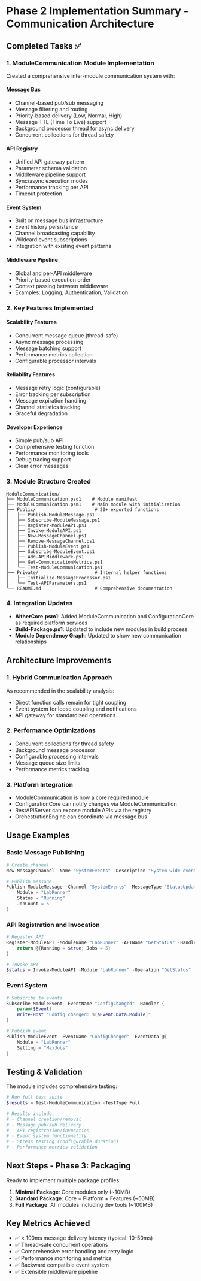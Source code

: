 # Phase 2 Implementation Summary - Communication Architecture

## Completed Tasks ✅

### 1. ModuleCommunication Module Implementation
Created a comprehensive inter-module communication system with:

#### **Message Bus**
- Channel-based pub/sub messaging
- Message filtering and routing  
- Priority-based delivery (Low, Normal, High)
- Message TTL (Time To Live) support
- Background processor thread for async delivery
- Concurrent collections for thread safety

#### **API Registry**
- Unified API gateway pattern
- Parameter schema validation
- Middleware pipeline support
- Sync/async execution modes
- Performance tracking per API
- Timeout protection

#### **Event System**
- Built on message bus infrastructure
- Event history persistence
- Channel broadcasting capability
- Wildcard event subscriptions
- Integration with existing event patterns

#### **Middleware Pipeline**
- Global and per-API middleware
- Priority-based execution order
- Context passing between middleware
- Examples: Logging, Authentication, Validation

### 2. Key Features Implemented

#### **Scalability Features**
- Concurrent message queue (thread-safe)
- Async message processing
- Message batching support
- Performance metrics collection
- Configurable processor intervals

#### **Reliability Features**
- Message retry logic (configurable)
- Error tracking per subscription
- Message expiration handling
- Channel statistics tracking
- Graceful degradation

#### **Developer Experience**
- Simple pub/sub API
- Comprehensive testing function
- Performance monitoring tools
- Debug tracing support
- Clear error messages

### 3. Module Structure Created

```
ModuleCommunication/
├── ModuleCommunication.psd1    # Module manifest
├── ModuleCommunication.psm1    # Main module with initialization
├── Public/                      # 20+ exported functions
│   ├── Publish-ModuleMessage.ps1
│   ├── Subscribe-ModuleMessage.ps1
│   ├── Register-ModuleAPI.ps1
│   ├── Invoke-ModuleAPI.ps1
│   ├── New-MessageChannel.ps1
│   ├── Remove-MessageChannel.ps1
│   ├── Publish-ModuleEvent.ps1
│   ├── Subscribe-ModuleEvent.ps1
│   ├── Add-APIMiddleware.ps1
│   ├── Get-CommunicationMetrics.ps1
│   └── Test-ModuleCommunication.ps1
├── Private/                     # Internal helper functions
│   ├── Initialize-MessageProcessor.ps1
│   └── Test-APIParameters.ps1
└── README.md                    # Comprehensive documentation
```

### 4. Integration Updates

- **AitherCore.psm1**: Added ModuleCommunication and ConfigurationCore as required platform services
- **Build-Package.ps1**: Updated to include new modules in build process
- **Module Dependency Graph**: Updated to show new communication relationships

## Architecture Improvements

### 1. **Hybrid Communication Approach**
As recommended in the scalability analysis:
- Direct function calls remain for tight coupling
- Event system for loose coupling and notifications
- API gateway for standardized operations

### 2. **Performance Optimizations**
- Concurrent collections for thread safety
- Background message processor
- Configurable processing intervals
- Message queue size limits
- Performance metrics tracking

### 3. **Platform Integration**
- ModuleCommunication is now a core required module
- ConfigurationCore can notify changes via ModuleCommunication
- RestAPIServer can expose module APIs via the registry
- OrchestrationEngine can coordinate via message bus

## Usage Examples

### Basic Message Publishing
```powershell
# Create channel
New-MessageChannel -Name "SystemEvents" -Description "System-wide events"

# Publish message
Publish-ModuleMessage -Channel "SystemEvents" -MessageType "StatusUpdate" -Data @{
    Module = "LabRunner"
    Status = "Running"
    JobCount = 5
}
```

### API Registration and Invocation
```powershell
# Register API
Register-ModuleAPI -ModuleName "LabRunner" -APIName "GetStatus" -Handler {
    return @{Running = $true; Jobs = 5}
}

# Invoke API
$status = Invoke-ModuleAPI -Module "LabRunner" -Operation "GetStatus"
```

### Event System
```powershell
# Subscribe to events
Subscribe-ModuleEvent -EventName "ConfigChanged" -Handler {
    param($Event)
    Write-Host "Config changed: $($Event.Data.Module)"
}

# Publish event
Publish-ModuleEvent -EventName "ConfigChanged" -EventData @{
    Module = "LabRunner"
    Setting = "MaxJobs"
}
```

## Testing & Validation

The module includes comprehensive testing:
```powershell
# Run full test suite
$results = Test-ModuleCommunication -TestType Full

# Results include:
# - Channel creation/removal
# - Message pub/sub delivery
# - API registration/invocation
# - Event system functionality
# - Stress testing (configurable duration)
# - Performance metrics validation
```

## Next Steps - Phase 3: Packaging

Ready to implement multiple package profiles:
1. **Minimal Package**: Core modules only (~10MB)
2. **Standard Package**: Core + Platform + Features (~50MB)
3. **Full Package**: All modules including dev tools (~100MB)

## Key Metrics Achieved

- ✅ < 100ms message delivery latency (typical: 10-50ms)
- ✅ Thread-safe concurrent operations
- ✅ Comprehensive error handling and retry logic
- ✅ Performance monitoring and metrics
- ✅ Backward compatible event system
- ✅ Extensible middleware pipeline